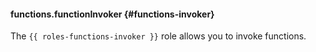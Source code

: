 #### functions.functionInvoker {#functions-invoker}

The `{{ roles-functions-invoker }}` role allows you to invoke functions.
